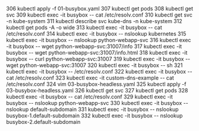 306  kubectl apply -f 01-busybox.yaml
  307  kubectl  get pods
  308  kubectl  get svc
  309  kubectl  exec -it busybox -- cat /etc/resolv.conf
  310  kubectl  get svc -n kube-system
  311  kubectl  describe svc kube-dns -n kube-system
  312  kubectl  get pods -A -o wide
  313  kubectl  exec -it busybox -- cat /etc/resolv.conf
  314  kubectl  exec -it busybox -- nslookup kubernetes
  315  kubectl  exec -it busybox -- nslookup python-webapp-svc
  316  kubectl  exec -it busybox -- wget python-webapp-svc:31007/info
  317  kubectl  exec -it busybox -- wget python-webapp-svc:31007/info.html
  318  kubectl  exec -it busybox -- curl python-webapp-svc:31007
  319  kubectl  exec -it busybox -- wget python-webapp-svc:31007
  320  kubectl  exec -it busybox -- sh
  321  kubectl  exec -it busybox -- /etc/resolv.conf
  322  kubectl  exec -it busybox -- cat /etc/resolv.conf
  323  kubectl  exec -it custom-dns-example -- cat /etc/resolv.conf
  324  vim 03-busybox-headless.yaml
  325  kubectl  apply -f 03-busybox-headless.yaml
  326  kubectl  get svc
  327  kubectl  get pods
  328  kubectl  exec -it busybox -- cat /etc/resolv.conf
  329  kubectl  exec -it busybox -- nslookup python-webapp-svc
  330  kubectl  exec -it busybox -- nslookup default-subdomain
  331  kubectl  exec -it busybox -- nslookup busybox-1.default-subdomain
  332  kubectl  exec -it busybox -- nslookup busybox-2.default-subdomain
